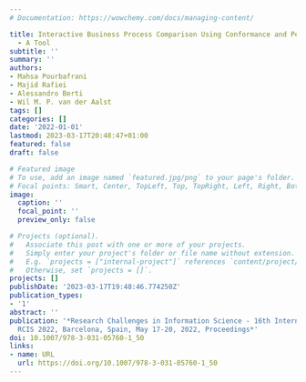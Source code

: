 ```yaml
---
# Documentation: https://wowchemy.com/docs/managing-content/

title: Interactive Business Process Comparison Using Conformance and Performance Insights
  - A Tool
subtitle: ''
summary: ''
authors:
- Mahsa Pourbafrani
- Majid Rafiei
- Alessandro Berti
- Wil M. P. van der Aalst
tags: []
categories: []
date: '2022-01-01'
lastmod: 2023-03-17T20:48:47+01:00
featured: false
draft: false

# Featured image
# To use, add an image named `featured.jpg/png` to your page's folder.
# Focal points: Smart, Center, TopLeft, Top, TopRight, Left, Right, BottomLeft, Bottom, BottomRight.
image:
  caption: ''
  focal_point: ''
  preview_only: false

# Projects (optional).
#   Associate this post with one or more of your projects.
#   Simply enter your project's folder or file name without extension.
#   E.g. `projects = ["internal-project"]` references `content/project/deep-learning/index.md`.
#   Otherwise, set `projects = []`.
projects: []
publishDate: '2023-03-17T19:48:46.774250Z'
publication_types:
- '1'
abstract: ''
publication: '*Research Challenges in Information Science - 16th International Conference,
  RCIS 2022, Barcelona, Spain, May 17-20, 2022, Proceedings*'
doi: 10.1007/978-3-031-05760-1_50
links:
- name: URL
  url: https://doi.org/10.1007/978-3-031-05760-1_50
---
```

